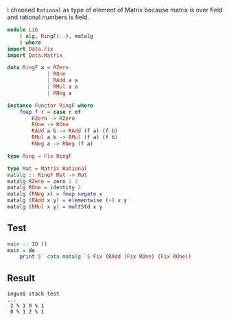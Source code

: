 I choosed `Rational` as type of element of Matrix because matrix is over field and rational numbers is field.
```haskell
module Lib
    ( alg, RingF(..), matalg
    ) where
import Data.Fix
import Data.Matrix

data RingF a = RZero
             | ROne
             | RAdd a a 
             | RMul a a
             | RNeg a

instance Functor RingF where
    fmap f r = case r of
        RZero -> RZero
        ROne -> ROne
        RAdd a b -> RAdd (f a) (f b)
        RMul a b -> RMul (f a) (f b)
        RNeg a -> RNeg (f a)

type Ring = Fix RingF

type Mat = Matrix Rational
matalg :: RingF Mat -> Mat
matalg RZero = zero 2 2 
matalg ROne = identity 2 
matalg (RNeg x) = fmap negate x 
matalg (RAdd x y) = elementwise (+) x y 
matalg (RMul x y) = multStd x y 
```
## Test

```haskell
main :: IO ()
main = do
    print $` cata matalg `$ Fix (RAdd (Fix ROne) (Fix ROne))
```

## Result

```shell
ingun$ stack test
...
 2 % 1 0 % 1
 0 % 1 2 % 1
```